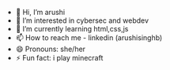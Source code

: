 - 👋 Hi, I’m arushi
- 👀 I’m interested in cybersec and webdev
- 🌱 I’m currently learning html,css,js
- 📫 How to reach me - linkedin (arushisinghb)
- 😄 Pronouns: she/her
- ⚡ Fun fact: i play minecraft 

<!---
arushii7/arushii7 is a ✨ special ✨ repository because its `README.md` (this file) appears on your GitHub profile.
You can click the Preview link to take a look at your changes.
--->
